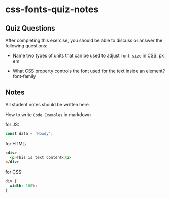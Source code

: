 # css-fonts-quiz-notes

## Quiz Questions

After completing this exercise, you should be able to discuss or answer the following questions:

- Name two types of units that can be used to adjust `font-size` in CSS.
  px
  em

- What CSS property controls the font used for the text inside an element?
  font-family

## Notes

All student notes should be written here.

How to write `Code Examples` in markdown

for JS:

```javascript
const data = 'Howdy';
```

for HTML:

```html
<div>
  <p>This is text content</p>
</div>
```

for CSS:

```css
div {
  width: 100%;
}
```
